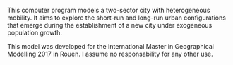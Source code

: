 This computer program models a two-sector city with heterogeneous mobility. It aims to explore the short-run and long-run urban configurations that emerge during the establishment of a new city under exogeneous population growth.

This model was developed for the International Master in Geographical Modelling 2017 in Rouen. I assume no responsability for any other use.
